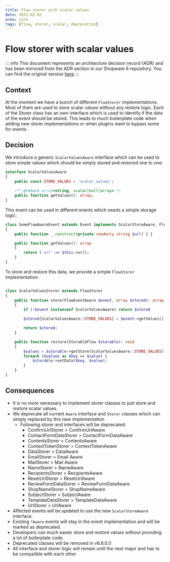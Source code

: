 ```yaml
---
title: Flow storer with scalar values
date: 2023-02-02
area: core
tags: [flow, storer, scalar, deprecation]
--- 
```


# Flow storer with scalar values

::: info
This document represents an architecture decision record (ADR) and has been mirrored from the ADR section in our Shopware 6 repository.
You can find the original version [here](https://github.com/shopware/platform/blob/trunk/adr/2023-02-02-flow-storer-with-scalar-values.md)
:::

## Context
At the moment we have a bunch of different `FlowStorer` implementations. Most of them are used to store scalar values without any restore logic. Each of the Storer class has an own interface which is used to identify if the data of the event should be stored. This leads to much boilerplate code when adding new storer implementations or when plugins want to bypass some for events. 

## Decision

We introduce a generic `ScalarValuesAware` interface which can be used to store simple values which should be simply stored and restored one to one:

```php
interface ScalarValuesAware
{
    public const STORE_VALUES = 'scalar_values';
    
    /** @return array<string, scalar|null|array> */
    public function getValues(): array;
}
```

This event can be used in different events which needs a simple storage logic:

```php
class SomeFlowAwareEvent extends Event implements ScalarStoreAware, FlowEventAware
{
    public function __construct(private readonly string $url) { }

    public function getValues(): array
    {
        return ['url' => $this->url];
    }
}
```

To store and restore this data, we provide a simple `FlowStorer` implementation:

```php

class ScalarValuesStorer extends FlowStorer
{
    public function store(FlowEventAware $event, array $stored): array
    {
        if (!$event instanceof ScalarValuesAware) return $stored

        $stored[ScalarValuesAware::STORE_VALUES] = $event->getValues();

        return $stored;
    }

    public function restore(StorableFlow $storable): void
    {
        $values = $storable->getStore(ScalarValuesAware::STORE_VALUES);
        foreach ($values as $key => $value) {
            $storable->setData($key, $value);
        }
    }
}
```

## Consequences
- It is no more necessary to implement storer classes to just store and restore scalar values.
- We deprecate all current `Aware` interface and `Storer` classes which can simply replaced by this new implementation
  - Following storer and interfaces will be deprecated:
    - ConfirmUrlStorer > ConfirmUrlAware
    - ContactFormDataStorer > ContactFormDataAware
    - ContentsStorer > ContentsAware
    - ContextTokenStorer > ContextTokenAware
    - DataStorer > DataAware
    - EmailStorer > Email Aware
    - MailStorer > Mail Aware
    - NameStorer > NameAware
    - RecipientsStorer > RecipientsAware
    - ResetUrlStorer > ResetUrlAware
    - ReviewFormDataStorer > ReviewFormDataAware
    - ShopNameStorer > ShopNameAware
    - SubjectStorer > SubjectAware
    - TemplateDataStorer  > TemplateDataAware
    - UrlStorer > UrlAware
- Affected events will be updated to use the new `ScalarStoreAware` interface. 
- Existing `*Aware` events will stay in the event implementation and will be marked as deprecated.
- Developers can much easier store and restore values without providing a lot of boilerplate code.
- Deprecated classes will be removed in v6.6.0.0
- All interface and storer logic will remain until the next major and has to be compatible with each other
